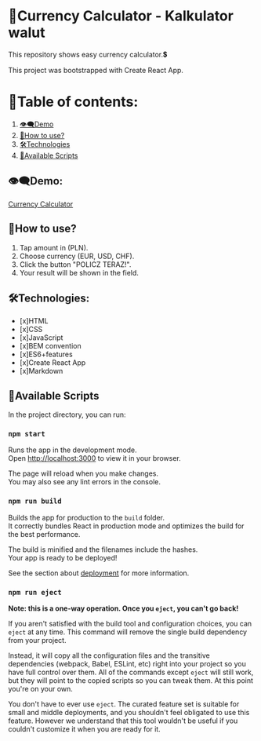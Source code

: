 # 📂Currency Calculator - Kalkulator walut
This repository shows easy currency calculator.💲

This project was bootstrapped with Create React App.
# 📑Table of contents:
1. [👁‍🗨Demo](#demo)
2. [📌How to use?](#how-to-use)
3. [🛠Technologies](#technologies)
4. [📌Available Scripts](#available-scripts)
## 👁‍🗨Demo:
[Currency Calculator](https://maxnatalia.github.io/currency-calculator-react/)

## 📌How to use?
1. Tap amount in (PLN).
2. Choose currency (EUR, USD, CHF).
3. Click the button "POLICZ TERAZ!".
4. Your result will be shown in the field.

## 🛠Technologies:
- [x]HTML
- [x]CSS
- [x]JavaScript
- [x]BEM convention
- [x]ES6+features
- [x]Create React App
- [x]Markdown
## 📌Available Scripts

In the project directory, you can run:

### `npm start`

Runs the app in the development mode.\
Open [http://localhost:3000](http://localhost:3000) to view it in your browser.

The page will reload when you make changes.\
You may also see any lint errors in the console.

### `npm run build`

Builds the app for production to the `build` folder.\
It correctly bundles React in production mode and optimizes the build for the best performance.

The build is minified and the filenames include the hashes.\
Your app is ready to be deployed!

See the section about [deployment](https://facebook.github.io/create-react-app/docs/deployment) for more information.

### `npm run eject`

**Note: this is a one-way operation. Once you `eject`, you can't go back!**

If you aren't satisfied with the build tool and configuration choices, you can `eject` at any time. This command will remove the single build dependency from your project.

Instead, it will copy all the configuration files and the transitive dependencies (webpack, Babel, ESLint, etc) right into your project so you have full control over them. All of the commands except `eject` will still work, but they will point to the copied scripts so you can tweak them. At this point you're on your own.

You don't have to ever use `eject`. The curated feature set is suitable for small and middle deployments, and you shouldn't feel obligated to use this feature. However we understand that this tool wouldn't be useful if you couldn't customize it when you are ready for it.
